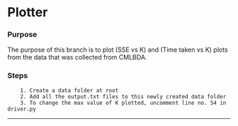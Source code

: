 # Plotter

### Purpose
The purpose of this branch is to plot (SSE vs K) and (Time taken vs K) plots from the data that was collected from CMLBDA.

### Steps
        1. Create a data folder at root
        2. Add all the output.txt files to this newly created data folder
        3. To change the max value of K plotted, uncomment line no. 54 in driver.py

---
